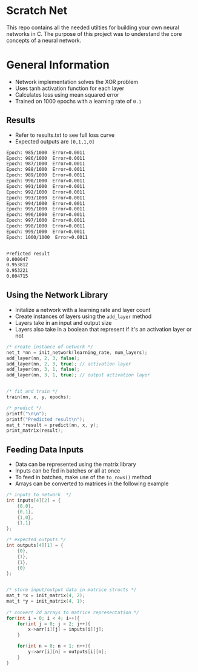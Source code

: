 # Scratch Net
This repo contains all the needed utilties for building your own neural networks in C. The purpose of this project was to understand the core concepts of a neural network. 

# General Information 
* Network implementation solves the XOR problem
* Uses tanh activation function for each layer
* Calculates loss using mean squared error
* Trained on 1000 epochs with a learning rate of `0.1`


## Results
* Refer to results.txt to see full loss curve
* Expected outputs are `[0,1,1,0]`

```bash
Epoch: 985/1000  Error=0.0011
Epoch: 986/1000  Error=0.0011
Epoch: 987/1000  Error=0.0011
Epoch: 988/1000  Error=0.0011
Epoch: 989/1000  Error=0.0011
Epoch: 990/1000  Error=0.0011
Epoch: 991/1000  Error=0.0011
Epoch: 992/1000  Error=0.0011
Epoch: 993/1000  Error=0.0011
Epoch: 994/1000  Error=0.0011
Epoch: 995/1000  Error=0.0011
Epoch: 996/1000  Error=0.0011
Epoch: 997/1000  Error=0.0011
Epoch: 998/1000  Error=0.0011
Epoch: 999/1000  Error=0.0011
Epoch: 1000/1000  Error=0.0011


Preficted result
0.000047  
0.953812  
0.953221  
0.004715  
```

## Using the Network Library
* Initalize a network with a learning rate and layer count
* Create instances of layers using the `add_layer` method
* Layers take in an input and output size
* Layers also take in a boolean that represent if it's an activation layer or not

```c
/* create instance of network */
net_t *nn = init_network(learning_rate, num_layers);
add_layer(nn, 2, 3, false); 
add_layer(nn, 2, 3, true); // activation layer
add_layer(nn, 3, 1, false); 
add_layer(nn, 3, 1, true); // output activation layer


/* fit and train */
train(nn, x, y, epochs);

/* predict */
printf("\n\n"); 
printf("Predicted result\n"); 
mat_t *result = predict(nn, x, y);
print_matrix(result);  
```

## Feeding Data Inputs
* Data can be represented using the matrix library
* Inputs can be fed in batches or all at once
* To feed in batches, make use of the `to_rows()` method
* Arrays can be converted to matrices in the following example
```c
/* inputs to network  */ 
int inputs[4][2] = {
    {0,0},
    {0,1},
    {1,0},
    {1,1}
};

/* expected outputs */ 
int outputs[4][1] = {
    {0},
    {1},
    {1},
    {0}
};


/* store input/output data in matrice structs */ 
mat_t *x = init_matrix(4, 2); 
mat_t *y = init_matrix(4, 1);
    
/* convert 2d arrays to matrice representation */ 
for(int i = 0; i < 4; i++){
    for(int j = 0; j < 2; j++){
        x->arr[i][j] = inputs[i][j]; 
    }

    for(int n = 0; n < 1; n++){
        y->arr[i][n] = outputs[i][n];
    }
}
```


